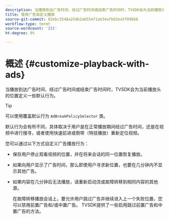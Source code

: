 ```yaml
---
description: 当播放到达广告时间、经过广告时间或结束广告时间时，TVSDK会为当前播放头的位置定义一些默认行为。
title: 使用广告自定义播放
source-git-commit: 02ebc3548a254b2a6554f1ab34afbb3ea5f09bb8
workflow-type: tm+mt
source-wordcount: '221'
ht-degree: 0%

---
```


# 概述 {#customize-playback-with-ads}

当播放到达广告时间、经过广告时间或结束广告时间时，TVSDK会为当前播放头的位置定义一些默认行为。

>[!TIP]
>
>可以使用覆盖默认行为 `AdBreakPolicySelector` 类。

默认行为会有所不同，具体取决于用户是在正常播放期间经过广告时间，还是在视频中进行搜寻，或者使用快速前进或倒带（特技播放）重新定位视频。

您可以通过以下方式自定义广告播放行为：

* 保存用户停止观看视频的位置，并在将来会话的同一位置恢复播放。
* 如果向用户显示了广告时间，那么即使用户寻求新位置，也要在几分钟内不显示其他广告。
* 如果内容在几分钟后无法播放，请重新启动流或故障转移到相同内容的其他源。

  在故障转移播放会话上，要允许用户跳过广告并继续进入上一个失败位置，您可以禁用前置广告和/或中置广告。 TVSDK提供了一些启用跳过前置广告和中置广告的方法。
